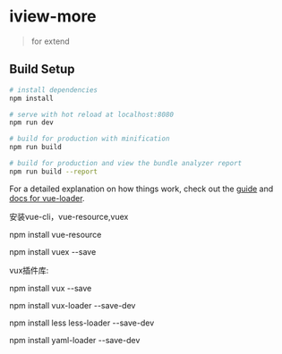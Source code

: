 # iview-more

> for extend

## Build Setup

``` bash
# install dependencies
npm install

# serve with hot reload at localhost:8080
npm run dev

# build for production with minification
npm run build

# build for production and view the bundle analyzer report
npm run build --report
```

For a detailed explanation on how things work, check out the [guide](http://vuejs-templates.github.io/webpack/) and [docs for vue-loader](http://vuejs.github.io/vue-loader).


安装vue-cli，vue-resource,vuex

npm install vue-resource 

npm install vuex --save

vux插件库:

npm install vux --save

npm install vux-loader --save-dev

npm install less less-loader --save-dev

npm install yaml-loader --save-dev

